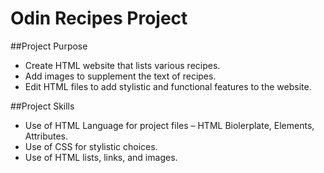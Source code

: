 # Odin Recipes Project

##Project Purpose
- Create HTML website that lists various recipes.
- Add images to supplement the text of recipes.
- Edit HTML files to add stylistic and functional features to the website.

##Project Skills
- Use of HTML Language for project files – HTML Biolerplate, Elements, Attributes.
- Use of CSS for stylistic choices.
- Use of HTML lists, links, and images.
